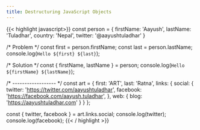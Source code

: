 ```yaml
---
title: Destructuring JavaScript Objects
---
```


{{< highlight javascript>}}
const person = {
  firstName: 'Aayush',
  lastName: 'Tuladhar',
  country: 'Nepal',
  twitter: '@aayushtuladhar'
}

/* Problem */
const first = person.firstName;
const last = person.lastName;
console.log(`Hello ${first} ${last}`);

/* Solution */
const {
  firstName,
  lastName
} = person;
console.log(`Hello ${firstName} ${lastName}`);


/* ------------------ */
const art = {
  first: 'ART',
  last: 'Ratna',
  links: {
    social: {
      twitter: 'https://twitter.com/aayushtuladhar',
      facebook: 'https://facebook.com/aayush.tuladhar',
    },
    web: {
      blog: 'https://aayushtuladhar.com'
    }
  }
};

const {
  twitter,
  facebook
} = art.links.social;
console.log(twitter);
console.log(facebook);
{{< / highlight >}}
